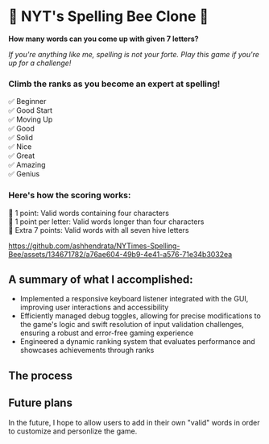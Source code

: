 # 🍯 NYT's Spelling Bee Clone 🐝

**How many words can you come up with given 7 letters?**

*If you're anything like me, spelling is not your forte. Play this game if you're up for a challenge!*

### Climb the ranks as you become an expert at spelling!
✅  Beginner<br>
✅  Good Start<br>
✅  Moving Up<br>
✅  Good<br>
✅  Solid<br>
✅  Nice<br>
✅  Great<br>
✅  Amazing<br>
✅  Genius

### Here's how the scoring works:
🌼  1 point: Valid words containing four characters<br>
🌼  1 point per letter: Valid words longer than four characters<br>
🌼  Extra 7 points: Valid words with all seven hive letters<br>

https://github.com/ashhendrata/NYTimes-Spelling-Bee/assets/134671782/a76ae604-49b9-4e41-a576-71e34b3032ea


## A summary of what I accomplished:
- Implemented a responsive keyboard listener integrated with the GUI, improving user interactions and accessibility
- Efficiently managed debug toggles, allowing for precise modifications to the game's logic and swift resolution of
input validation challenges, ensuring a robust and error-free gaming experience
- Engineered a dynamic ranking system that evaluates performance and showcases achievements through ranks

## The process


## Future plans
In the future, I hope to allow users to add in their own "valid" words in order to customize and personlize the game.
